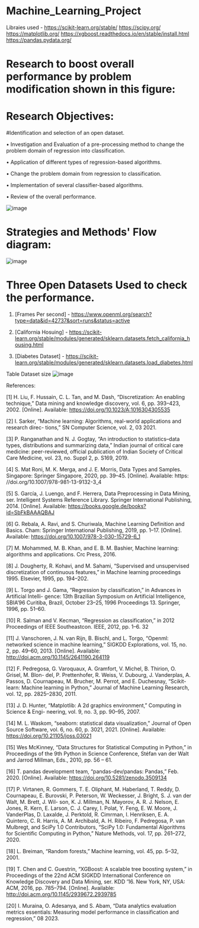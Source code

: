 # Machine_Learning_Project

Libraies used - https://scikit-learn.org/stable/ https://scipy.org/ https://matplotlib.org/ https://xgboost.readthedocs.io/en/stable/install.html https://pandas.pydata.org/

# Research to boost overall performance by problem modification shown in this figure:


# Research Objectives:

 
 #Identification and selection of an open dataset.

• Investigation and Evaluation of a pre-processing method to change the problem domain of regression into classification.

• Application of different types of regression-based algorithms.

• Change the problem domain from regression to classification.

• Implementation of several classifier-based algorithms.

• Review of the overall performance.

![image](https://github.com/user-attachments/assets/d9c4de1d-d782-4457-b397-a41296a0a20c)



# Strategies and Methods' Flow diagram:

![image](https://github.com/user-attachments/assets/c03f72f6-c69f-48c8-83ec-7a371ec7d98b)




# Three Open Datasets Used to check the performance.

1. [Frames Per second] - https://www.openml.org/search?type=data&id=42737&sort=runs&status=active
  
2. [California Hosuing] - https://scikit-learn.org/stable/modules/generated/sklearn.datasets.fetch_california_housing.html
  
3. [Diabetes Dataset] - https://scikit-learn.org/stable/modules/generated/sklearn.datasets.load_diabetes.html

   
Table Dataset size
![image](https://github.com/user-attachments/assets/82381a9d-9337-439d-b33c-17ad3e432a5c)



References:

[1] H. Liu, F. Hussain, C. L. Tan, and M. Dash, “Discretization: An enabling technique,” Data mining and knowledge discovery, vol. 6, pp. 393–423, 2002. [Online]. Available: https://doi.org/10.1023/A:1016304305535

[2] I. Sarker, “Machine learning: Algorithms, real-world applications and research direc- tions,” SN Computer Science, vol. 2, 03 2021.

[3] P. Ranganathan and N. J. Gogtay, “An introduction to statistics–data types, distributions and summarizing data,” Indian journal of critical care medicine: peer-reviewed, official publication of Indian Society of Critical Care Medicine, vol. 23, no. Suppl 2, p. S169, 2019.

[4] S. Mat Roni, M. K. Merga, and J. E. Morris, Data Types and Samples. Singapore: Springer Singapore, 2020, pp. 39–45. [Online]. Available: https: //doi.org/10.1007/978-981-13-9132-3_4

[5] S. García, J. Luengo, and F. Herrera, Data Preprocessing in Data Mining, ser. Intelligent Systems Reference Library. Springer International Publishing, 2014. [Online]. Available: https://books.google.de/books?id=SbFkBAAAQBAJ

[6] G. Rebala, A. Ravi, and S. Churiwala, Machine Learning Definition and Basics. Cham: Springer International Publishing, 2019, pp. 1–17. [Online]. Available: https://doi.org/10.1007/978-3-030-15729-6_1

[7] M. Mohammed, M. B. Khan, and E. B. M. Bashier, Machine learning: algorithms and applications. Crc Press, 2016.

[8] J. Dougherty, R. Kohavi, and M. Sahami, “Supervised and unsupervised discretization of continuous features,” in Machine learning proceedings 1995. Elsevier, 1995, pp. 194–202.

[9] L. Torgo and J. Gama, “Regression by classification,” in Advances in Artificial Intelli- gence: 13th Brazilian Symposium on Artificial Intelligence, SBIA’96 Curitiba, Brazil, October 23–25, 1996 Proceedings 13. Springer, 1996, pp. 51–60.

[10] R. Salman and V. Kecman, “Regression as classification,” in 2012 Proceedings of IEEE Southeastcon. IEEE, 2012, pp. 1–6. 32

[11] J. Vanschoren, J. N. van Rijn, B. Bischl, and L. Torgo, “Openml: networked science in machine learning,” SIGKDD Explorations, vol. 15, no. 2, pp. 49–60, 2013. [Online]. Available: http://doi.acm.org/10.1145/2641190.264119

[12] F. Pedregosa, G. Varoquaux, A. Gramfort, V. Michel, B. Thirion, O. Grisel, M. Blon- del, P. Prettenhofer, R. Weiss, V. Dubourg, J. Vanderplas, A. Passos, D. Cournapeau, M. Brucher, M. Perrot, and E. Duchesnay, “Scikit-learn: Machine learning in Python,” Journal of Machine Learning Research, vol. 12, pp. 2825–2830, 2011.

[13] J. D. Hunter, “Matplotlib: A 2d graphics environment,” Computing in Science & Engi- neering, vol. 9, no. 3, pp. 90–95, 2007.

[14] M. L. Waskom, “seaborn: statistical data visualization,” Journal of Open Source Software, vol. 6, no. 60, p. 3021, 2021. [Online]. Available: https://doi.org/10.21105/joss.03021

[15] Wes McKinney, “Data Structures for Statistical Computing in Python,” in Proceedings of the 9th Python in Science Conference, Stéfan van der Walt and Jarrod Millman, Eds., 2010, pp. 56 – 61.

[16] T. pandas development team, “pandas-dev/pandas: Pandas,” Feb. 2020. [Online]. Available: https://doi.org/10.5281/zenodo.3509134

[17] P. Virtanen, R. Gommers, T. E. Oliphant, M. Haberland, T. Reddy, D. Cournapeau, E. Burovski, P. Peterson, W. Weckesser, J. Bright, S. J. van der Walt, M. Brett, J. Wil- son, K. J. Millman, N. Mayorov, A. R. J. Nelson, E. Jones, R. Kern, E. Larson, C. J. Carey, ̇I. Polat, Y. Feng, E. W. Moore, J. VanderPlas, D. Laxalde, J. Perktold, R. Cimrman, I. Henriksen, E. A. Quintero, C. R. Harris, A. M. Archibald, A. H. Ribeiro, F. Pedregosa, P. van Mulbregt, and SciPy 1.0 Contributors, “SciPy 1.0: Fundamental Algorithms for Scientific Computing in Python,” Nature Methods, vol. 17, pp. 261–272, 2020.

[18] L. Breiman, “Random forests,” Machine learning, vol. 45, pp. 5–32, 2001.

[19] T. Chen and C. Guestrin, “XGBoost: A scalable tree boosting system,” in Proceedings of the 22nd ACM SIGKDD International Conference on Knowledge Discovery and Data Mining, ser. KDD ’16. New York, NY, USA: ACM, 2016, pp. 785–794. [Online]. Available: http://doi.acm.org/10.1145/2939672.2939785

[20] I. Muraina, O. Adesanya, and S. Abam, “Data analytics evaluation metrics essentials: Measuring model performance in classification and regression,” 08 2023.
